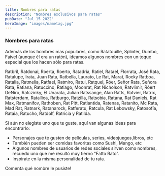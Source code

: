 ```yaml
---
title: Nombres para ratas
description: "Nombres exclusivos para ratas"
pubDate: "Jul 15 2022"
heroImage: "images/nametag.jpg"
---
```



### Nombres para ratas 
    
Además de los hombres mas populares, como Ratatouille, Splinter, Dumbo, Faivel (aunque él era un ratón), ideamos algunos nombres con un toque especial que los hacen sólo para ratas.    


Ratbril, Ratdonai, Roerta, Roerto, Ratadria, Ratiel, Ratael, Florrata, José Rata, Ratalupe, Irata, Juan Rata, Ratbella, Laurato, Le Rat, Marat, Rocky Ratboa, Ratalia, Ratmelia, Ratfael, Ratmiro, Ratul, Ratquel, Róer, Señor Rata, Señora Rata, Ratiana, Ratuccino, Ratiago, Moonrat, Rat Nicholson, Ratvlimir, Róert DeNiro, Ratczinky, El Unarata, Julian Ratssange, Alan Ratts, Ratvier, Ratrix, Ratsterdam, Ratallica, Ratburgo, Ratzilla, Ratsobia, Ratana, Rat Daniels, Rat Max, Ratmanifov, Rathoben, Rat Pitt, Ratlantida, Ratenas, Ratanito, Mc Rata, Mad Rat, Ratnark, Ratanarock, Ratferatu, Ratcula, Rat Lebowsky, Ratosofía, Rataia, Ratucho, Ratdolf, Ratricia y Ratilda.

Si aún no elegiste uno que te guste, aquí van algunas ideas para encontrarlo:

*   Personajes que te gusten de películas, series, videojuegos,libros, etc
*   También pueden ser comidas favoritas como Sushi, Mango, etc 
*   Algunos nombres de usuarios de redes sociales sirven como nombres, recuedo uno que me resultó muy tierno "Fatto Rato".
*   Inspirate en la misma personalidad de tu rata.

Comenta qué nombre le pusiste!